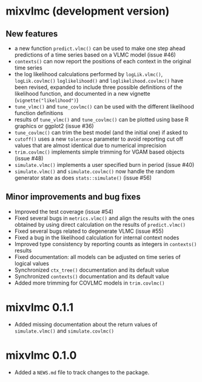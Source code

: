 # mixvlmc (development version)

## New features
* a new function `predict.vlmc()` can be used to make one step ahead predictions
  of a time series based on a VLMC model (issue #46)
* `contexts()` can now report the positions of each context in the original time
  series
* the log likelihood calculations performed by `logLik.vlmc()`, `logLik.covlmc()`
  `loglikelihood()` and `loglikelihood.covlmc()` have been revised, expanded to 
  include three possible definitions of the likelihood function, and documented 
  in a new vignette (`vignette("likelihood")`)
* `tune_vlmc()` and `tune_covlmc()` can be used with the different likelihood 
  function definitions
* results of `tune_vlmc()` and `tune_covlmc()` can be plotted using base R 
  graphics or ggplot2 (issue #36)
* `tune_covlmc()` can trim the best model (and the initial one) if asked to  
* `cutoff()` uses a new `tolerance` parameter to avoid reporting cut off values
  that are almost identical due to numerical imprecision 
* `trim.covlmc()` implements simple trimming for VGAM based objects (issue #48)
* `simulate.vlmc()` implements a user specified burn in period (issue #40)
* `simulate.vlmc()` and `simulate.covlmc()` now handle the random generator state
  as does `stats::simulate()` (issue #56)
  
## Minor improvements and bug fixes
* Improved the test coverage (issue #54)
* Fixed several bugs in `metrics.vlmc()` and align the results with the ones
  obtained by using direct calculation on the results of `predict.vlmc()`
* Fixed several bugs related to degenerate VLMC (issue #55)
* Fixed a bug in the likelihood calculation for internal context nodes
* Improved type consistency by reporting counts as integers in `contexts()` results
* Fixed documentation: all models can be adjusted on time series of logical values
* Synchronized `ctx_tree()` documentation and its default value
* Synchronized `contexts()` documentation and its default value
* Added more trimming for COVLMC models in `trim.covlmc()`

# mixvlmc 0.1.1

* Added missing documentation about the return values of `simulate.vlmc()` and
  `simulate.covlmc()`

# mixvlmc 0.1.0

* Added a `NEWS.md` file to track changes to the package.
